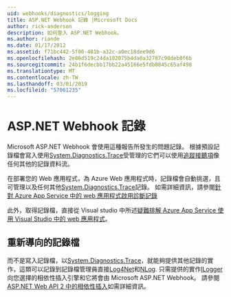 ```yaml
---
uid: webhooks/diagnostics/logging
title: ASP.NET Webhook 記錄 |Microsoft Docs
author: rick-anderson
description: 如何登入 ASP.NET Webhook。
ms.author: riande
ms.date: 01/17/2012
ms.assetid: f71bc442-5f80-481b-a32c-a0ec18dee9d6
ms.openlocfilehash: 2e86d519c24da102075b4da0a32787c90deb0f6b
ms.sourcegitcommit: 24b1f6decbb17bb22a45166e5fdb0845c65af498
ms.translationtype: MT
ms.contentlocale: zh-TW
ms.lasthandoff: 03/01/2019
ms.locfileid: "57061235"
---
```

# <a name="aspnet-webhooks-logging"></a>ASP.NET Webhook 記錄

Microsoft ASP.NET Webhook 會使用這種報告所發生的問題記錄。 根據預設記錄檔會寫入使用[System.Diagnostics.Trace](https://msdn.microsoft.com/library/system.diagnostics.trace)受管理的它們可以使用[追蹤接聽項](https://msdn.microsoft.com/library/system.diagnostics.tracelistener.aspx)像任何其他的記錄資料流。

在部署您的 Web 應用程式，為 Azure Web 應用程式時，記錄檔會自動挑選，且可管理以及任何其他[System.Diagnostics.Trace](https://msdn.microsoft.com/library/system.diagnostics.trace)記錄。 如需詳細資訊，請參閱[針對 Azure App Service 中的 web 應用程式啟用診斷記錄](https://azure.microsoft.com/documentation/articles/web-sites-enable-diagnostic-log/)

此外，取得記錄檔，直接從 Visual studio 中所述[疑難排解 Azure App Service 使用 Visual Studio 中的 web 應用程式](https://azure.microsoft.com/documentation/articles/web-sites-dotnet-troubleshoot-visual-studio/#webserverlogs)。

## <a name="redirecting-logs"></a>重新導向的記錄檔

而不是寫入記錄檔，以[System.Diagnostics.Trace](https://msdn.microsoft.com/library/system.diagnostics.trace)，就能夠提供其他記錄的實作，這類可以記錄到記錄檔管理員直接[Log4Net](http://logging.apache.org/log4net/)和[NLog](http://nlog-project.org/). 只需提供的實作[ILogger](https://github.com/aspnet/WebHooks/blob/master/src/Microsoft.AspNet.WebHooks.Common/Diagnostics/ILogger.cs)向您選擇的相依性插入引擎和它將會由 Microsoft ASP.NET Webhook。 請參閱[ASP.NET Web API 2 中的相依性插入](https://www.asp.net/web-api/overview/advanced/dependency-injection)如需詳細資訊。
